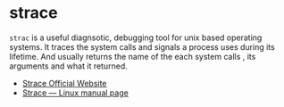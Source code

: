 # strace

`strac` is a useful diagnsotic, debugging tool for unix based operating systems. It traces the system calls and signals a process uses during its lifetime. And usually returns the name of the each system calls , its arguments and what it returned.

- [Strace Official Website](https://strace.io/)
- [Strace — Linux manual page](https://man7.org/linux/man-pages/man1/strace.1.html)
